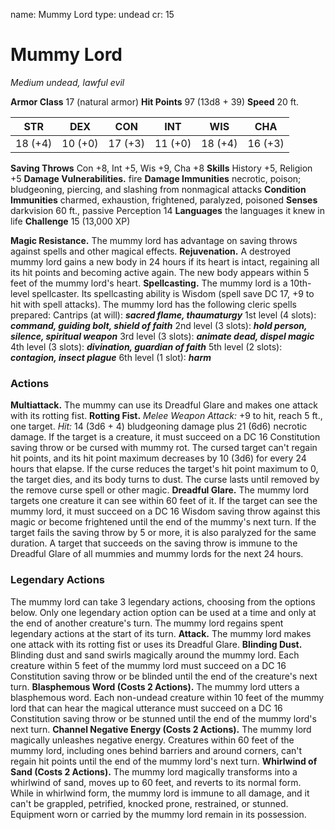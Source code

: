 name: Mummy Lord
type: undead
cr: 15

# Mummy Lord
_Medium undead, lawful evil_

**Armor Class** 17 (natural armor)
**Hit Points** 97 (13d8 + 39)
**Speed** 20 ft.

| STR     | DEX     | CON     | INT     | WIS     | CHA     |
|---------|---------|---------|---------|---------|---------|
| 18 (+4) | 10 (+0) | 17 (+3) | 11 (+0) | 18 (+4) | 16 (+3) |

**Saving Throws** Con +8, Int +5, Wis +9, Cha +8
**Skills** History +5, Religion +5
**Damage Vulnerabilities.** fire
**Damage Immunities** necrotic, poison; bludgeoning, piercing, and slashing from nonmagical attacks
**Condition Immunities** charmed, exhaustion, frightened, paralyzed, poisoned
**Senses** darkvision 60 ft., passive Perception 14
**Languages** the languages it knew in life
**Challenge** 15 (13,000 XP)

**Magic Resistance.** The mummy lord has advantage on saving throws against spells and other magical effects.
**Rejuvenation.** A destroyed mummy lord gains a new body in 24 hours if its heart is intact, regaining all its hit points and becoming active again. The new body appears within 5 feet of the mummy lord's heart.
**Spellcasting.** The mummy lord is a 10th-level spellcaster. Its spellcasting ability is Wisdom (spell save DC 17, +9 to hit with spell attacks). The mummy lord has the following cleric spells prepared:
Cantrips (at will): **_sacred flame, thaumaturgy_**
1st level (4 slots): **_command, guiding bolt, shield of faith_**
2nd level (3 slots): **_hold person, silence, spiritual weapon_**
3rd level (3 slots): **_animate dead, dispel magic_**
4th level (3 slots): **_divination, guardian of faith_**
5th level (2 slots): **_contagion, insect plague_**
6th level (1 slot): **_harm_**

### Actions
**Multiattack.** The mummy can use its Dreadful Glare and makes one attack with its rotting fist.
**Rotting Fist.** _Melee Weapon Attack:_ +9 to hit, reach 5 ft., one target. _Hit:_ 14 (3d6 + 4) bludgeoning damage plus 21 (6d6) necrotic damage. If the target is a creature, it must succeed on a DC 16 Constitution saving throw or be cursed with mummy rot. The cursed target can't regain hit points, and its hit point maximum decreases by 10 (3d6) for every 24 hours that elapse. If the curse reduces the target's hit point maximum to 0, the target dies, and its body turns to dust. The curse lasts until removed by the remove curse spell or other magic.
**Dreadful Glare.** The mummy lord targets one creature it can see within 60 feet of it. If the target can see the mummy lord, it must succeed on a DC 16 Wisdom saving throw against this magic or become frightened until the end of the mummy's next turn. If the target fails the saving throw by 5 or more, it is also paralyzed for the same duration. A target that succeeds on the saving throw is immune to the Dreadful Glare of all mummies and mummy lords for the next 24 hours.

### Legendary Actions
The mummy lord can take 3 legendary actions, choosing from the options below. Only one legendary action option can be used at a time and only at the end of another creature's turn. The mummy lord regains spent legendary actions at the start of its turn.
**Attack.** The mummy lord makes one attack with its rotting fist or uses its Dreadful Glare.
**Blinding Dust.** Blinding dust and sand swirls magically around the mummy lord. Each creature within 5 feet of the mummy lord must succeed on a DC 16 Constitution saving throw or be blinded until the end of the creature's next turn.
**Blasphemous Word (Costs 2 Actions).** The mummy lord utters a blasphemous word. Each non-undead creature within 10 feet of the mummy lord that can hear the magical utterance must succeed on a DC 16 Constitution saving throw or be stunned until the end of the mummy lord's next turn.
**Channel Negative Energy (Costs 2 Actions).** The mummy lord magically unleashes negative energy. Creatures within 60 feet of the mummy lord, including ones behind barriers and around corners, can't regain hit points until the end of the mummy lord's next turn.
**Whirlwind of Sand (Costs 2 Actions).** The mummy lord magically transforms into a whirlwind of sand, moves up to 60 feet, and reverts to its normal form. While in whirlwind form, the mummy lord is immune to all damage, and it can't be grappled, petrified, knocked prone, restrained, or stunned. Equipment worn or carried by the mummy lord remain in its possession.
